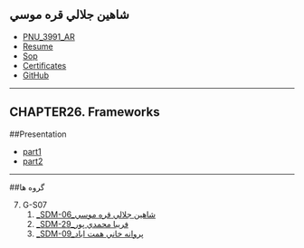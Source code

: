 ## شاهين جلالي قره موسي
- [PNU_3991_AR](https://github.com/shahinjalali/PNU_3991_AR)
- [Resume](https://shahinjalali.github.io/)
- [Sop](https://shahinjalali.github.io/SOP/)
- [Certificates](https://github.com/shahinjalali/PNU_3991_AR/tree/main/Certificates)
- [GitHub](https://github.com/shahinjalali)

-----------------
## CHAPTER26. Frameworks
##Presentation
- [part1](https://github.com/shahinjalali/PNU_3991_AR/blob/main/SoftwareDevelopmentMethodologies/1.mp4)
- [part2](https://github.com/shahinjalali/PNU_3991_AR/blob/main/SoftwareDevelopmentMethodologies/2.mp4) 



-----------------

##گروه ها

7. G-S07
    1. [_SDM-06_شاهين جلالي قره موسي](https://github.com/AliRazavi-edu/PNU_3991/tree/master/_MSc/SoftwareDevelopmentMethodologies/1115282_01/06_%D8%B4%D8%A7%D9%87%D9%8A%D9%86%20%D8%AC%D9%84%D8%A7%D9%84%D9%8A%20%D9%82%D8%B1%D9%87%20%D9%85%D9%88%D8%B3%D9%8A)    
    1. [_SDM-29_فريبا محمدي پور](https://github.com/AliRazavi-edu/PNU_3991/tree/master/_MSc/SoftwareDevelopmentMethodologies/1115282_01/29_%D9%81%D8%B1%D9%8A%D8%A8%D8%A7%20%D9%85%D8%AD%D9%85%D8%AF%D9%8A%20%D9%BE%D9%88%D8%B1)    
    1. [_SDM-09_پروانه خاني همت اباد](https://github.com/AliRazavi-edu/PNU_3991/tree/master/_MSc/SoftwareDevelopmentMethodologies/1115282_01/09_%D9%BE%D8%B1%D9%88%D8%A7%D9%86%D9%87%20%D8%AE%D8%A7%D9%86%D9%8A%20%D9%87%D9%85%D8%AA%20%D8%A7%D8%A8%D8%A7%D8%AF) 
